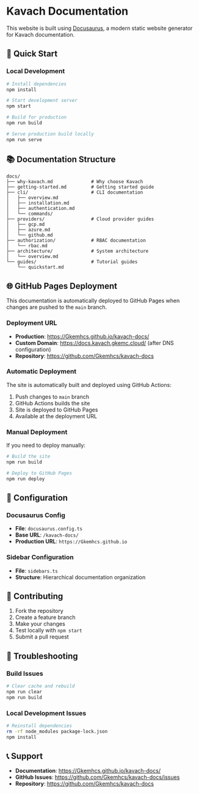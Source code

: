 # Kavach Documentation

This website is built using [Docusaurus](https://docusaurus.io/), a modern static website generator for Kavach documentation.

## 🚀 Quick Start

### Local Development

```bash
# Install dependencies
npm install

# Start development server
npm start

# Build for production
npm run build

# Serve production build locally
npm run serve
```

## 📚 Documentation Structure

```
docs/
├── why-kavach.md              # Why choose Kavach
├── getting-started.md         # Getting started guide
├── cli/                       # CLI documentation
│   ├── overview.md
│   ├── installation.md
│   ├── authentication.md
│   └── commands/
├── providers/                 # Cloud provider guides
│   ├── gcp.md
│   ├── azure.md
│   └── github.md
├── authorization/             # RBAC documentation
│   └── rbac.md
├── architecture/              # System architecture
│   └── overview.md
└── guides/                    # Tutorial guides
    └── quickstart.md
```

## 🌐 GitHub Pages Deployment

This documentation is automatically deployed to GitHub Pages when changes are pushed to the `main` branch.

### Deployment URL
- **Production**: https://Gkemhcs.github.io/kavach-docs/
- **Custom Domain**: https://docs.kavach.gkemc.cloud/ (after DNS configuration)
- **Repository**: https://github.com/Gkemhcs/kavach-docs

### Automatic Deployment
The site is automatically built and deployed using GitHub Actions:
1. Push changes to `main` branch
2. GitHub Actions builds the site
3. Site is deployed to GitHub Pages
4. Available at the deployment URL

### Manual Deployment
If you need to deploy manually:

```bash
# Build the site
npm run build

# Deploy to GitHub Pages
npm run deploy
```

## 🔧 Configuration

### Docusaurus Config
- **File**: `docusaurus.config.ts`
- **Base URL**: `/kavach-docs/`
- **Production URL**: `https://Gkemhcs.github.io`

### Sidebar Configuration
- **File**: `sidebars.ts`
- **Structure**: Hierarchical documentation organization

## 📝 Contributing

1. Fork the repository
2. Create a feature branch
3. Make your changes
4. Test locally with `npm start`
5. Submit a pull request

## 🐛 Troubleshooting

### Build Issues
```bash
# Clear cache and rebuild
npm run clear
npm run build
```

### Local Development Issues
```bash
# Reinstall dependencies
rm -rf node_modules package-lock.json
npm install
```

## 📞 Support

- **Documentation**: https://Gkemhcs.github.io/kavach-docs/
- **GitHub Issues**: https://github.com/Gkemhcs/kavach-docs/issues
- **Repository**: https://github.com/Gkemhcs/kavach-docs

